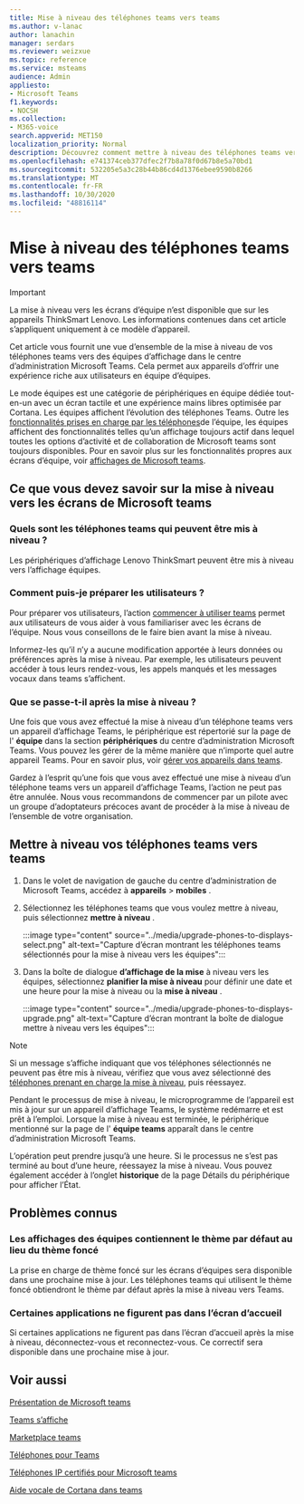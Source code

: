 ```yaml
---
title: Mise à niveau des téléphones teams vers teams
ms.author: v-lanac
author: lanachin
manager: serdars
ms.reviewer: weizxue
ms.topic: reference
ms.service: msteams
audience: Admin
appliesto:
- Microsoft Teams
f1.keywords:
- NOCSH
ms.collection:
- M365-voice
search.appverid: MET150
localization_priority: Normal
description: Découvrez comment mettre à niveau des téléphones teams vers teams apparaît dans le centre d’administration Microsoft Teams.
ms.openlocfilehash: e741374ceb377dfec2f7b8a78f0d67b8e5a70bd1
ms.sourcegitcommit: 532205e5a3c28b44b86cd4d1376ebee9590b8266
ms.translationtype: MT
ms.contentlocale: fr-FR
ms.lasthandoff: 10/30/2020
ms.locfileid: "48816114"
---
```

# <a name="upgrade-teams-phones-to-teams-displays"></a>Mise à niveau des téléphones teams vers teams

> [!IMPORTANT]
> La mise à niveau vers les écrans d’équipe n’est disponible que sur les appareils ThinkSmart Lenovo. Les informations contenues dans cet article s’appliquent uniquement à ce modèle d’appareil.  

Cet article vous fournit une vue d’ensemble de la mise à niveau de vos téléphones teams vers des équipes d’affichage dans le centre d’administration Microsoft Teams. Cela permet aux appareils d’offrir une expérience riche aux utilisateurs en équipe d’équipes.

Le mode équipes est une catégorie de périphériques en équipe dédiée tout-en-un avec un écran tactile et une expérience mains libres optimisée par Cortana. Les équipes affichent l’évolution des téléphones Teams. Outre les [fonctionnalités prises en charge par les téléphones](phones-for-teams.md#features-supported-by-teams-phones)de l’équipe, les équipes affichent des fonctionnalités telles qu’un affichage toujours actif dans lequel toutes les options d’activité et de collaboration de Microsoft teams sont toujours disponibles. Pour en savoir plus sur les fonctionnalités propres aux écrans d’équipe, voir [affichages de Microsoft teams](teams-displays.md).

## <a name="what-you-need-to-know-about-upgrading-to-teams-displays"></a>Ce que vous devez savoir sur la mise à niveau vers les écrans de Microsoft teams

### <a name="which-teams-phones-can-be-upgraded"></a>Quels sont les téléphones teams qui peuvent être mis à niveau ?

Les périphériques d’affichage Lenovo ThinkSmart peuvent être mis à niveau vers l’affichage équipes.

### <a name="how-can-i-prepare-users"></a>Comment puis-je préparer les utilisateurs ?

Pour préparer vos utilisateurs, l’action [commencer à utiliser teams](https://support.microsoft.com/office/get-started-with-teams-displays-ff299825-7f13-4528-96c2-1d3437e6d4e6) permet aux utilisateurs de vous aider à vous familiariser avec les écrans de l’équipe. Nous vous conseillons de le faire bien avant la mise à niveau.

Informez-les qu’il n’y a aucune modification apportée à leurs données ou préférences après la mise à niveau. Par exemple, les utilisateurs peuvent accéder à tous leurs rendez-vous, les appels manqués et les messages vocaux dans teams s’affichent. 

### <a name="what-happens-after-the-upgrade"></a>Que se passe-t-il après la mise à niveau ?

Une fois que vous avez effectué la mise à niveau d’un téléphone teams vers un appareil d’affichage Teams, le périphérique est répertorié sur la page de l' **équipe** dans la section **périphériques** du centre d’administration Microsoft Teams. Vous pouvez les gérer de la même manière que n’importe quel autre appareil Teams. Pour en savoir plus, voir [gérer vos appareils dans teams](device-management.md).

Gardez à l’esprit qu’une fois que vous avez effectué une mise à niveau d’un téléphone teams vers un appareil d’affichage Teams, l’action ne peut pas être annulée. Nous vous recommandons de commencer par un pilote avec un groupe d’adoptateurs précoces avant de procéder à la mise à niveau de l’ensemble de votre organisation. 

## <a name="upgrade-your-teams-phones-to-teams-displays"></a>Mettre à niveau vos téléphones teams vers teams

1. Dans le volet de navigation de gauche du centre d’administration de Microsoft Teams, accédez à **appareils**  >  **mobiles** .
2. Sélectionnez les téléphones teams que vous voulez mettre à niveau, puis sélectionnez **mettre à niveau** .

    :::image type="content" source="../media/upgrade-phones-to-displays-select.png" alt-text="Capture d’écran montrant les téléphones teams sélectionnés pour la mise à niveau vers les équipes":::

3. Dans la boîte de dialogue **d’affichage de la mise** à niveau vers les équipes, sélectionnez **planifier la mise à niveau** pour définir une date et une heure pour la mise à niveau ou la **mise à niveau** .

    :::image type="content" source="../media/upgrade-phones-to-displays-upgrade.png" alt-text="Capture d’écran montrant la boîte de dialogue mettre à niveau vers les équipes":::

> [!NOTE]
> Si un message s’affiche indiquant que vos téléphones sélectionnés ne peuvent pas être mis à niveau, vérifiez que vous avez sélectionné des [téléphones prenant en charge la mise à niveau](#which-teams-phones-can-be-upgraded), puis réessayez.

Pendant le processus de mise à niveau, le microprogramme de l’appareil est mis à jour sur un appareil d’affichage Teams, le système redémarre et est prêt à l’emploi. Lorsque la mise à niveau est terminée, le périphérique mentionné sur la page de l' **équipe teams** apparaît dans le centre d’administration Microsoft Teams.

L’opération peut prendre jusqu’à une heure. Si le processus ne s’est pas terminé au bout d’une heure, réessayez la mise à niveau. Vous pouvez également accéder à l’onglet **historique** de la page Détails du périphérique pour afficher l’État.

## <a name="known-issues"></a>Problèmes connus

### <a name="teams-displays-have-the-default-theme-instead-of-the-dark-theme"></a>Les affichages des équipes contiennent le thème par défaut au lieu du thème foncé

La prise en charge de thème foncé sur les écrans d’équipes sera disponible dans une prochaine mise à jour. Les téléphones teams qui utilisent le thème foncé obtiendront le thème par défaut après la mise à niveau vers Teams.

### <a name="some-apps-are-missing-from-the-home-screen"></a>Certaines applications ne figurent pas dans l’écran d’accueil

Si certaines applications ne figurent pas dans l’écran d’accueil après la mise à niveau, déconnectez-vous et reconnectez-vous. Ce correctif sera disponible dans une prochaine mise à jour.

## <a name="see-also"></a>Voir aussi

[Présentation de Microsoft teams](https://techcommunity.microsoft.com/t5/microsoft-teams-blog/introducing-microsoft-teams-displays/ba-p/1505437)

[Teams s’affiche](teams-displays.md)

[Marketplace teams](https://office.com/teamsdevices)

[Téléphones pour Teams](phones-for-teams.md)

[Téléphones IP certifiés pour Microsoft teams](teams-ip-phones.md)

[Aide vocale de Cortana dans teams](https://docs.microsoft.com/MicrosoftTeams/cortana-in-teams)
